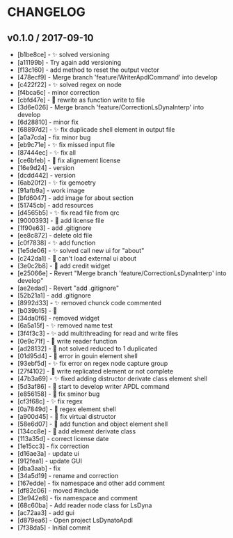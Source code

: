 
# CHANGELOG


## v0.1.0 / 2017-09-10

* [b1be8ce] - :sparkles: solved versioning
* [a11199b] - Try again add versioning
* [f13c160] - add method to reset the output vector
* [478ecf9] - Merge branch 'feature/WriterApdlCommand' into develop
* [c422f22] - :sparkles: solved regex on node
* [f4bca6c] - minor correction
* [cbfd47e] - :pencil: rewrite as function write to file
* [3d6e026] - Merge branch 'feature/CorrectionLsDynaInterp' into develop
* [6d28810] - minor fix
* [68897d2] - :sparkles: fix duplicade shell element in output file
* [a0a7cda] - fix minor bug
* [eb9c71e] - :sparkles: fix missed input file
* [87444ec] - :sparkles: fix all
* [ce6bfeb] - :bug: fix alignement license
* [16e9d24] - version
* [dcdd442] - version
* [6ab20f2] - :sparkles: fix gemoetry
* [91afb9a] - work image
* [bfd6047] - add image for about section
* [51745cb] - add resources
* [d4565b5] - :sparkles: fix read file from qrc
* [9000393] - :pencil: add license file
* [1f90e63] - add .gitignore
* [ee8c872] - delete old file
* [c0f7838] - :sparkles: add function
* [1e5de06] - :sparkles: solved call new ui for "about"
* [c242da1] - :bug: can't load external ui about
* [3e0c2b8] - :pencil: add credit widget
* [e25066e] - Revert "Merge branch 'feature/CorrectionLsDynaInterp' into develop"
* [ae2edad] - Revert "add .gitignore"
* [52b21a1] - add .gitignore
* [8992d33] - :sparkles: removed chunck code commented
* [b039b15] - :bug:
* [34da0f6] - removed widget
* [6a5a15f] - :sparkles: removed name test
* [3f4f3c3] - :sparkles: add multithreading for read and write files
* [0e9c71f] - :pencil: write reader function
* [ad28132] - :bug: not solved reduced to 1 duplicated
* [01d95d4] - :bug: error in gouin element shell
* [93ebf5d] - :sparkles: fix error on regex node capture group
* [27f4102] - :bug: write replicated element or not complete
* [47b3a69] - :sparkles: fixed adding distructor derivate class element shell
* [5d3af86] - :pencil: start to develop writer APDL command
* [e856158] - :bug: fix sminor bug
* [cf3f68c] - :sparkles: fix regex
* [0a7849d] - :bug: regex element shell
* [a900d45] - :bug: fix virtual distructor
* [58e6d07] - :pencil: add function and object element shell
* [134cc8e] - :pencil: add element derivate class
* [113a35d] - correct license date
* [1e15cc3] - fix correction
* [d16ae3a] - update ui
* [912fea1] - update GUI
* [dba3aab] - fix
* [34a5d19] - rename and correction
* [167edde] - fix namespace and other add comment
* [df82c06] - moved #include
* [3e942e8] - fix namespace and comment
* [68c60ba] - Add reader node class for LsDyna
* [ac72aa3] - add gui
* [d879ea6] - Open project LsDynatoApdl
* [7f38da5] - Initial commit